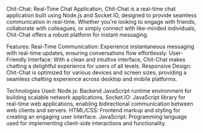 Chit-Chat: Real-Time Chat Application,
Chit-Chat is a real-time chat application built using Node.js and Socket.IO, designed to provide seamless communication in real-time. Whether you're looking to engage with friends, collaborate with colleagues, or simply connect with like-minded individuals, Chit-Chat offers a robust platform for instant messaging.

Features:
Real-Time Communication: Experience instantaneous messaging with real-time updates, ensuring conversations flow effortlessly.
User-Friendly Interface: With a clean and intuitive interface, Chit-Chat makes chatting a delightful experience for users of all levels.
Responsive Design: Chit-Chat is optimized for various devices and screen sizes, providing a seamless chatting experience across desktop and mobile platforms.

Technologies Used:
Node.js: Backend JavaScript runtime environment for building scalable network applications.
Socket.IO: JavaScript library for real-time web applications, enabling bidirectional communication between web clients and servers.
HTML/CSS: Frontend markup and styling for creating an engaging user interface.
JavaScript: Programming language used for implementing client-side interactions and functionality.